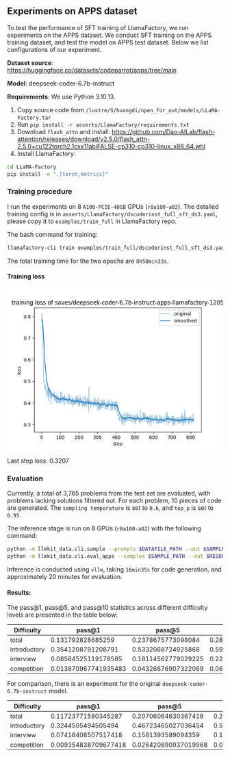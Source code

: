## Experiments on APPS dataset

To test the performance of SFT training of LlamaFactory, we run experiments on the APPS dataset. We conduct SFT training on the APPS training dataset, and test the model on APPS test dataset. Below we list configurations of our experiment.

**Dataset source**: https://huggingface.co/datasets/codeparrot/apps/tree/main

**Model**: deepseek-coder-6.7b-instruct

**Requirements**: 
We use Python 3.10.13.
1. Copy source code from `/lustre/S/huangdi/open_for_out/models/LLaMA-Factory.tar`
2. Run `pip install -r asserts/LlamaFactory/requirements.txt`
3. Download `flash_attn` and install: https://github.com/Dao-AILab/flash-attention/releases/download/v2.5.0/flash_attn-2.5.0+cu122torch2.1cxx11abiFALSE-cp310-cp310-linux_x86_64.whl
4. Install LlamaFactory:
```bash
cd LLaMA-Factory
pip install -e ".[torch,metrics]"
```

### Training procedure

I run the experiments on 8 `A100-PCIE-40GB` GPUs (`r8a100-a02`).
The detailed training config is in `asserts/LlamaFactory/dscoderinst_full_sft_ds3.yaml`, please copy it to `examples/train_full` in LlamaFactory repo.

The bash command for training:
```bash
llamafactory-cli train examples/train_full/dscoderinst_full_sft_ds3.yaml
```

The total training time for the two epochs are `8h58min33s`.

#### Training loss

![Train loss](asserts/LlamaFactory/training_loss.png)

Last step loss: 0.3207

### Evaluation

Currently, a total of 3,765 problems from the test set are evaluated, with problems lacking solutions filtered out. For each problem, 10 pieces of code are generated. The `sampling temperature` is set to `0.6`, and `top_p` is set to `0.95`. 

The inference stage is run on 8 GPUs (`r8a100-a02`) with the following command:

```bash
python -m llmkit_data.cli.sample --prompts $DATAFILE_PATH --out $SAMPLE_PATH --model $MODEL_PATH --gpu_per_model 1
python -m llmkit_data.cli.eval_apps --samples $SAMPLE_PATH --out $RESULT_PATH --apps $APPS_PATH
```
Inference is conducted using `vllm`, taking `16min35s` for code generation, and approximately 20 minutes for evaluation. 

#### Results:

The pass@1, pass@5, and pass@10 statistics across different difficulty levels are presented in the table below:

| Difficulty   | pass@1               | pass@5              | pass@10             |
| ------------ | -------------------- | ------------------- | ------------------- |
| total        | 0.131792828685259    | 0.2378675773098084  | 0.2836653386454183  |
| introductory | 0.3541208791208791   | 0.5332068724925868  | 0.5947802197802198  |
| interview    | 0.08584525119178585  | 0.18114562779029225 | 0.2258892555922259  |
| competition  | 0.013870967741935483 | 0.04326676907322069 | 0.06129032258064516 |


For comparison, there is an experiment for the original `deepseek-coder-6.7b-instruct` model. 

| Difficulty   | pass@1               | pass@5               | pass@10             |
| ------------ | -------------------- | -------------------- | ------------------- |
| total        | 0.11723771580345287  | 0.20706064630367418  | 0.24833997343957503 |
| introductory | 0.3244505494505494   | 0.46723465027036454  | 0.5260989010989011  |
| interview    | 0.07418408507517418  | 0.1581393589094359   | 0.19801980198019803 |
| competition  | 0.009354838709677418 | 0.026420890937019968 | 0.03870967741935484 |